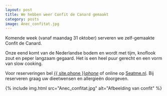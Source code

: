 ```yaml
---
layout: post
title: We hebben weer Confit de Canard gemaakt
category: posts
image: Anec_confitat.jpg
---
```


Komende week (vanaf maandag 31 oktober) serveren we zelf-gemaakte Confit de Canard.

Onze eend komt van de Nederlandse bodem en wordt met tijm, knoflook zout en peper langzaam gegaard. Het is een heel puur gerecht en een vorm van slow cooking.


Voor reserveringen bel <a href="tel:{{ site.phone }}">{{ site.phone }}</a><a href="tel:{{ site.phone }}"><i class="w3-margin-left material-icons">phone</i></a> of online op <a  href="{{ site.baseurl }}/Reserveren/index.html" target="_ blank">Seatme.nl</a>.
Bij reserveren graag uw dieetwensen en allergieën doorgeven.

{% include img.html src="Anec_confitat.jpg" alt="Afbeelding van confit" %}
